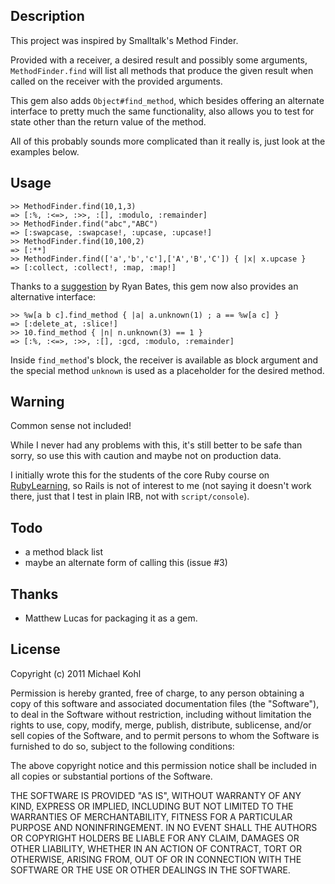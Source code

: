 Description
---

This project was inspired by Smalltalk's Method Finder. 

Provided with a receiver, a desired result and possibly some
arguments, `MethodFinder.find` will list all methods that produce the
given result when called on the receiver with the provided arguments.

This gem also adds `Object#find_method`, which besides offering an
alternate interface to pretty much the same functionality, also allows
you to test for state other than the return value of the method. 

All of this probably sounds more complicated than it really is, just
look at the examples below.

Usage
---

    >> MethodFinder.find(10,1,3)
    => [:%, :<=>, :>>, :[], :modulo, :remainder]
    >> MethodFinder.find("abc","ABC")
    => [:swapcase, :swapcase!, :upcase, :upcase!]
    >> MethodFinder.find(10,100,2)
    => [:**]
    >> MethodFinder.find(['a','b','c'],['A','B','C']) { |x| x.upcase }
    => [:collect, :collect!, :map, :map!]

Thanks to a
[suggestion](https://github.com/citizen428/methodfinder/issues/closed#issue/3)
by Ryan Bates, this gem now also provides an alternative interface:

    >> %w[a b c].find_method { |a| a.unknown(1) ; a == %w[a c] }
    => [:delete_at, :slice!]
    >> 10.find_method { |n| n.unknown(3) == 1 }
    => [:%, :<=>, :>>, :[], :gcd, :modulo, :remainder]

Inside `find_method`'s block, the receiver is available as block
argument and the special method `unknown` is used as a placeholder for
the desired method.

Warning
---

Common sense not included!

While I never had any problems with this, it's still better to be
safe than sorry, so use this with caution and maybe not on production
data. 

I initially wrote this for the students of the core Ruby course on
[RubyLearning](http://rubylearning.org), so Rails is not of interest
to me (not saying it doesn't work there, just that I test in plain
IRB, not with `script/console`).  

Todo
---

* a method black list
* maybe an alternate form of calling this (issue #3)


Thanks
---

* Matthew Lucas for packaging it as a gem.

License
---

Copyright (c) 2011 Michael Kohl

Permission is hereby granted, free of charge, to any person obtaining a copy
of this software and associated documentation files (the "Software"), to deal
in the Software without restriction, including without limitation the rights
to use, copy, modify, merge, publish, distribute, sublicense, and/or sell
copies of the Software, and to permit persons to whom the Software is
furnished to do so, subject to the following conditions:

The above copyright notice and this permission notice shall be included in
all copies or substantial portions of the Software.

THE SOFTWARE IS PROVIDED "AS IS", WITHOUT WARRANTY OF ANY KIND, EXPRESS OR
IMPLIED, INCLUDING BUT NOT LIMITED TO THE WARRANTIES OF MERCHANTABILITY,
FITNESS FOR A PARTICULAR PURPOSE AND NONINFRINGEMENT. IN NO EVENT SHALL THE
AUTHORS OR COPYRIGHT HOLDERS BE LIABLE FOR ANY CLAIM, DAMAGES OR OTHER
LIABILITY, WHETHER IN AN ACTION OF CONTRACT, TORT OR OTHERWISE, ARISING FROM,
OUT OF OR IN CONNECTION WITH THE SOFTWARE OR THE USE OR OTHER DEALINGS IN
THE SOFTWARE.
